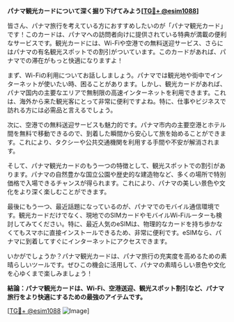 **パナマ観光カードについて深く掘り下げてみよう[[TG💪+ @esim1088](https://t.me/s/esim1088)]**

皆さん、パナマ旅行を考えている方におすすめしたいのが「パナマ観光カード」です！このカードは、パナマへの訪問者向けに提供されている特典が満載の便利なサービスです。観光カードには、Wi-Fiや空港での無料送迎サービス、さらにはパナマの有名観光スポットでの割引がついています。このカードがあれば、パナマでの滞在がもっと快適になりますよ！

まず、Wi-Fiの利用についてお話ししましょう。パナマでは観光地や街中でインターネットが使いたい時、困ることがあります。しかし、観光カードがあれば、パナマ国内の主要なエリアで無制限の高速インターネットを利用できます。これは、海外から来た観光客にとって非常に便利ですよね。特に、仕事やビジネスで訪れる方には必需品と言えるでしょう。

次に、空港での無料送迎サービスも魅力的です。パナマ市内の主要空港とホテル間を無料で移動できるので、到着した瞬間から安心して旅を始めることができます。これにより、タクシーや公共交通機関を利用する手間や不安が解消されます。

そして、パナマ観光カードのもう一つの特徴として、観光スポットでの割引があります。パナマの自然豊かな国立公園や歴史的な建造物など、多くの場所で特別価格で入場できるチャンスが得られます。これにより、パナマの美しい景色や文化をより深く楽しむことができます。

最後にもう一つ、最近話題になっているのが、パナマでのモバイル通信環境です。観光カードだけでなく、現地でのSIMカードやモバイルWi-Fiルーターも検討してみてください。特に、最近人気のeSIMは、物理的なカードを持ち歩かなくてもスマホに直接インストールできるため、非常に便利です。eSIMなら、パナマに到着してすぐにインターネットにアクセスできます。

いかがでしょうか？パナマ観光カードは、パナマ旅行の充実度を高めるための素晴らしいツールです。ぜひこの機会に活用して、パナマの素晴らしい景色や文化を心ゆくまで楽しみましょう！

**結論：パナマ観光カードは、Wi-Fi、空港送迎、観光スポット割引など、パナマ旅行をより快適にするための最強のアイテムです。**

[[TG💪+ @esim1088](https://t.me/s/esim1088) ![Image](https://i.postimg.cc/Y0z9fWf4/image.png)]